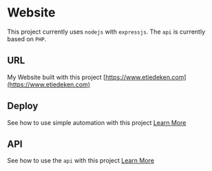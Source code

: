 # Website

This project currently uses `nodejs` with `expressjs`. The `api` is currently based on `PHP`.

## URL

My Website built with this project [https://www.etiedeken.com](https://www.etiedeken.com)

## Deploy

See how to use simple automation with this project
[Learn More](deploy/README.md)

## API

See how to use the `api` with this project
[Learn More](api/README.md)
